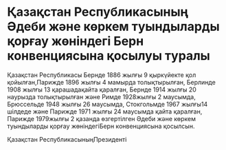 # Қазақстан Республикасының Әдеби және көркем туындыларды қорғау жөніндегі Берн конвенциясына қосылуы туралы

Қазақстан Республикасы Бернде 1886 жылғы 9 қыркүйекте қол қойылған,Парижде 1896 жылғы 4 мамырда толықтырылған, Берлинде 1908 жылғы 13 қарашадақайта қаралған, Бернде 1914 жылғы 20 наурызда толықтырылған және Римде 1928жылғы 2 маусымда, Брюссельде 1948 жылғы 26 маусымда, Стокгольмде 1967 жылғы14 шілдеде және Парижде 1971 жылғы 24 маусымда қайта қаралған, Парижде 1979жылғы 2 қазанда өзгертілген Әдеби және көркем туындыларды қорғау жөніндегіБерн конвенциясына қосылсын.

Қазақстан РеспубликасыныңПрезиденті

